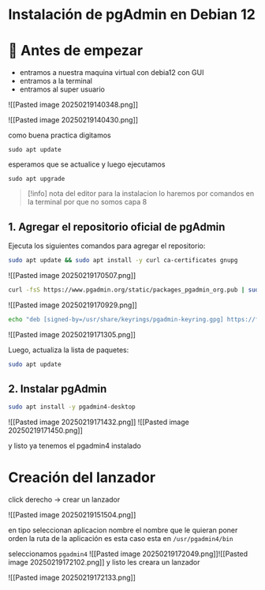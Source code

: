 # Instalación de pgAdmin en Debian 12
# 📌 Antes de empezar
- entramos a nuestra maquina virtual con debia12 con GUI
- entramos a la terminal 
- entramos al super usuario

![[Pasted image 20250219140348.png]]

![[Pasted image 20250219140430.png]]

como buena practica digitamos

```shell
sudo apt update
```

 esperamos que se actualice y luego ejecutamos 

```shell
sudo apt upgrade
```

>[!info] nota del editor
>para la instalacion lo haremos por comandos en la terminal por que no somos capa 8


## 1. Agregar el repositorio oficial de pgAdmin

Ejecuta los siguientes comandos para agregar el repositorio:


```bash
sudo apt update && sudo apt install -y curl ca-certificates gnupg
```
![[Pasted image 20250219170507.png]]


```bash
curl -fsS https://www.pgadmin.org/static/packages_pgadmin_org.pub | sudo gpg --dearmor -o /usr/share/keyrings/pgadmin-keyring.gpg
```
![[Pasted image 20250219170929.png]]


```bash
echo "deb [signed-by=/usr/share/keyrings/pgadmin-keyring.gpg] https://ftp.postgresql.org/pub/pgadmin/pgadmin4/apt/bookworm pgadmin4 main" | sudo tee /etc/apt/sources.list.d/pgadmin4.list
```

![[Pasted image 20250219171305.png]]

Luego, actualiza la lista de paquetes:

```bash
sudo apt update
```

## 2. Instalar pgAdmin
```bash
sudo apt install -y pgadmin4-desktop
```


![[Pasted image 20250219171432.png]]
![[Pasted image 20250219171450.png]]

y listo ya tenemos el pgadmin4 instalado

# **Creación del lanzador**

click derecho -> crear un lanzador

![[Pasted image 20250219151504.png]]

en tipo seleccionan aplicacion
nombre el nombre que le quieran poner
orden la ruta de la aplicación es esta caso esta en `/usr/pgadmin4/bin`

seleccionamos `pgadmin4`
![[Pasted image 20250219172049.png]]![[Pasted image 20250219172102.png]]
y listo les creara un lanzador 

![[Pasted image 20250219172133.png]]
